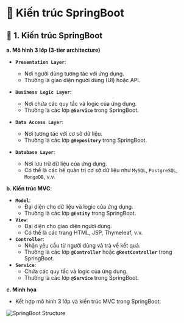 # 🌱 Kiến trúc SpringBoot
## **📌 1. Kiến trúc SpringBoot**
**a. Mô hình 3 lớp (3-tier architecture)**
- **`Presentation Layer`**: 
    - Nơi người dùng tương tác với ứng dụng. 
    - Thường là giao diện người dùng (UI) hoặc API.

- **`Business Logic Layer`**: 
    - Nơi chứa các quy tắc và logic của ứng dụng. 
    - Thường là các lớp **`@Service`** trong SpringBoot. 

- **`Data Access Layer`**: 
    - Nơi tương tác với cơ sở dữ liệu. 
    - Thường là các lớp **`@Repository`** trong SpringBoot.

- **`Database Layer`**: 
    - Nơi lưu trữ dữ liệu của ứng dụng. 
    - Có thể là các hệ quản trị cơ sở dữ liệu như `MySQL`, `PostgreSQL`, `MongoDB`, v.v.

**b. Kiến trúc MVC**:
- **`Model`**: 
    - Đại diện cho dữ liệu và logic của ứng dụng. 
    - Thường là các lớp **`@Entity`** trong SpringBoot.
- **`View`**:  
    - Đại diện cho giao diện người dùng. 
    - Có thể là các trang HTML, JSP, Thymeleaf, v.v.
- **`Controller`**: 
    - Nhận yêu cầu từ người dùng và trả về kết quả. 
    - Thường là các lớp **`@Controller`** hoặc **`@RestController`** trong SpringBoot.
- **`Service`**:    
    - Chứa các quy tắc và logic của ứng dụng. 
    - Thường là các lớp **`@Service`** trong SpringBoot.

**c. Minh họa**
- Kết hợp mô hình 3 lớp và kiến trúc MVC trong SpringBoot:

![SpringBoot Structure](https://images.viblo.asia/fdbe3b44-aa91-4a88-9202-814c56ef9178.png)
